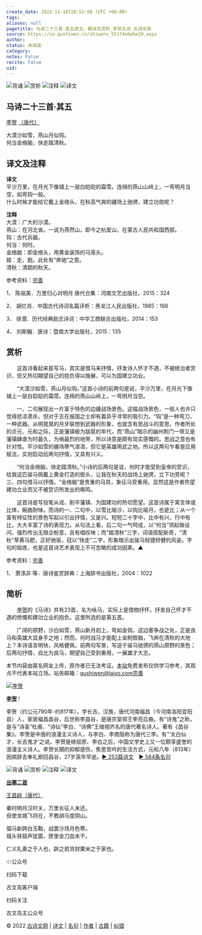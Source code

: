 ```yaml
---
create_date: 2022-11-18T20:52:08 (UTC +08:00)
tags: 
aliases: null
pagetitle: 马诗二十三首·其五原文、翻译及赏析_李贺古诗_古诗文网
source: https://so.gushiwen.cn/shiwenv_55174e6ebe20.aspx
author: 
status: 未阅读
category: 
notes: False
recite: False
uid: 
---
```


![背诵](https://song.gushiwen.cn/siteimg/bei-pic.png) ![赏析](https://song.gushiwen.cn/siteimg/shang-pic.png) ![注释](https://song.gushiwen.cn/siteimg/zhu-pic.png) ![译文](https://song.gushiwen.cn/siteimg/yi-pic.png)

## 马诗二十三首·其五

[李贺](https://so.gushiwen.cn/authorv_74d46d599f15.aspx) [〔唐代〕](https://so.gushiwen.cn/shiwens/default.aspx?cstr=%e5%94%90%e4%bb%a3)

大漠沙如雪，燕山月似钩。  
何当金络脑，快走踏清秋。

## 译文及注释



**译文**  
平沙万里，在月光下像铺上一层白皑皑的霜雪。连绵的燕山山岭上，一弯明月当空，如弯钩一般。  
什么时候才能给它戴上金络头，在秋高气爽的疆场上驰骋，建立功勋呢？

**注释**  
大漠：广大的沙漠。  
燕山：在河北省。一说为燕然山，即今之杭爱山，在蒙古人民共和国西部。  
钩：古代兵器。  
何当：何时。  
金络脑：即金络头，用黄金装饰的马笼头。  
踏：走，跑。此处有“奔驰”之意。  
清秋：清朗的秋天。

参考资料：[完善](https://so.gushiwen.cn/jiucuo.aspx?u=%e7%bf%bb%e8%af%911858%e3%80%8a%e8%af%91%e6%96%87%e5%8f%8a%e6%b3%a8%e9%87%8a%e3%80%8b)

1、 陈祖美．万里归心对明月 唐代合集：河南文艺出版社，2015：324

2、 胡忆肖．中国古代诗词名篇评析：黑龙江人民出版社，1985：166

3、 徐潜．历代经典励志诗词：中华工商联合出版社，2014：153

4、 刘斯翰．唐诗：暨南大学出版社，2015：135

## 赏析



　　这首诗看起来是写马，其实是借马来抒情，抒发诗人怀才不遇，不被统治者赏识，但又热切期望自己的抱负得以施展，可以为国建立功业。

　　“大漠沙如雪，燕山月似钩。”这首小诗的前两句是说，平沙万里，在月光下像铺上一层白皑皑的霜雪。连绵的燕山山岭上，一弯明月当空。

　　一、二句展现出一片富于特色的边疆战场景色。这幅战场景色，一般人也许只觉得悲凉肃杀，但对于志在报国之士却有着异乎寻常的吸引力。“钩”是一种弯刀，一种武器。从明晃晃的月牙联想到武器的形象，也就含有思战斗的意思。作者所处的贞元、元和之际，正是藩镇极为跋扈的年代，而“燕山”暗示的幽州荆门一带又是藩镇肆虐为时最久，为祸最烈的地带，所以诗意是颇有现实感慨的。思战之意也有针对性。平沙如雪的疆场寒气凛凛，但它是英雄用武之地。所以这两句乍看是应用赋法，实则启动后两句抒情，又具有兴义。

　　“何当金络脑，快走踏清秋。”小诗的后两句是说，何时才能受到皇帝的赏识，给我这匹骏马佩戴上黄金打造的辔头，让我在秋天的战场上驰骋，立下功劳呢？三、四句借马以抒情。“金络脑”是贵重的马具，象征马受重用。显然这是作者热望建功立业而又不被赏识所发出的嘶鸣。

　　这首诗是写投笔从戎、削平藩镇、为国建功的热切愿望。这首诗属于寓言体或比体，婉曲耐味。而诗的一、二句中，以雪比喻沙，以钩比喻月，也是比；从一个富有特征性的景色写起以引出抒情，又是兴。短短二十字中，比中有兴，行中有比，大大丰富了诗的表现力。从句法上看，后二句一气呵成，以“何当”领起做设问，强烈传出无限企盼意，且有唱叹味；而“踏清秋”三字，词语搭配新奇，“清秋”草黄马肥，正好驰驱，冠以“快走”二字，形象暗示出骏马轻捷矫健的风姿。字句的锻炼，也是这首诗艺术表现上不可忽略的成功因素。▲

参考资料：[完善](https://so.gushiwen.cn/jiucuo.aspx?u=%e8%b5%8f%e6%9e%902771%e3%80%8a%e8%b5%8f%e6%9e%90%e3%80%8b)

1、 萧涤非 等．唐诗鉴赏辞典：上海辞书出版社，2004：1022

## 简析



　　[李贺](https://so.gushiwen.cn/authorv_74d46d599f15.aspx)的《马诗》共有23首，名为咏马，实际上是借物抒怀，抒发自己怀才不遇的愤慨和建功立业的抱负。这里所选的是第五首。

　　广阔的原野，沙白如雪，燕山新月初上，弯如金钩。这边塞争战之处，正是良马和英雄大显身手之地；然而，何时战马才能配上金制辔脑，飞奔在清秋的大地上？本诗语言明快，风格健爽。前两句写景，写适于骏马驰骋的燕山原野的景色；后两句抒情，自比为良马，期望自己受到重用，一展雄才大志。

本节内容由匿名网友上传，原作者已无法考证。[本站](https://www.gushiwen.cn/)免费发布仅供学习参考，其观点不代表本站立场。站务邮箱：gushiwen@laiyo.com[完善](https://so.gushiwen.cn/jiucuo.aspx?u=%e8%b5%8f%e6%9e%9022182%e3%80%8a%e7%ae%80%e6%9e%90%e3%80%8b)

[![李贺](https://song.gushiwen.cn/authorImg/lihe.jpg)](https://so.gushiwen.cn/authorv_74d46d599f15.aspx)

[**李贺**](https://so.gushiwen.cn/authorv_74d46d599f15.aspx) !

李贺（约公元790年-约817年），字长吉，汉族，唐代河南福昌（今河南洛阳宜阳县）人，家居福昌昌谷，后世称李昌谷，是唐宗室郑王李亮后裔。有“诗鬼”之称，是与“诗圣”杜甫、“诗仙”李白、“诗佛”王维相齐名的唐代著名诗人。著有《昌谷集》。李贺是中唐的浪漫主义诗人，与李白、李商隐称为唐代三李。有“‘太白仙才，长吉鬼才’之说。李贺是继屈原、李白之后，中国文学史上又一位颇享盛誉的浪漫主义诗人。李贺长期的抑郁感伤，焦思苦吟的生活方式，元和八年（813年）因病辞去奉礼郎回昌谷，27岁英年早逝。[► 253篇诗文](https://so.gushiwen.cn/shiwens/default.aspx?astr=%e6%9d%8e%e8%b4%ba)　[► 584条名句](https://so.gushiwen.cn/mingjus/default.aspx?astr=%e6%9d%8e%e8%b4%ba)

![背诵](https://song.gushiwen.cn/siteimg/bei-pic.png) ![赏析](https://song.gushiwen.cn/siteimg/shang-pic.png) ![注释](https://song.gushiwen.cn/siteimg/zhu-pic.png) ![译文](https://song.gushiwen.cn/siteimg/yi-pic.png)

[**出塞二首**](https://so.gushiwen.cn/shiwenv_6e6d79655f69.aspx)

[王昌龄](https://so.gushiwen.cn/authorv.aspx?name=%e7%8e%8b%e6%98%8c%e9%be%84)[〔唐代〕](https://so.gushiwen.cn/shiwens/default.aspx?cstr=%e5%94%90%e4%bb%a3)

秦时明月汉时关，万里长征人未还。  
但使龙城飞将在，不教胡马度阴山。

骝马新跨白玉鞍，战罢沙场月色寒。  
城头铁鼓声犹震，匣里金刀血未干。



仁义礼善之于人也，辟之若货财粟米之于家也。

⇦公众号



扫码下载

古文岛客户端



扫码关注

古文岛主公众号

© 2022 [古诗文网](https://www.gushiwen.cn/) | [诗文](https://so.gushiwen.cn/shiwens/) | [名句](https://so.gushiwen.cn/mingjus/) | [作者](https://so.gushiwen.cn/authors/) | [古籍](https://so.gushiwen.cn/guwen/) | [纠错](https://so.gushiwen.cn/jiucuo.aspx?u=)
